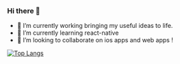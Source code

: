 ### Hi there 👋

- 🔭 I’m currently working bringing my useful ideas to life. 
- 🌱 I’m currently learning react-native
- 👯 I’m looking to collaborate on ios apps and web apps !

[![Top Langs](https://github-readme-stats.vercel.app/api/top-langs/?username=Ayanda2911&layout=donut-vertical)](https://github.com/Ayanda2911/github-readme-stats)


<!--
**Ayanda2911/Ayanda2911** is a ✨ _special_ ✨ repository because its `README.md` (this file) appears on your GitHub profile.

Here are some ideas to get you started:

- 🔭 I’m currently working on ...
- 🌱 I’m currently learning ...
- 👯 I’m looking to collaborate on ...
- 🤔 I’m looking for help with ...
- 💬 Ask me about ...
- 📫 How to reach me: ...
- 😄 Pronouns: ...
- ⚡ Fun fact: ...
-->

